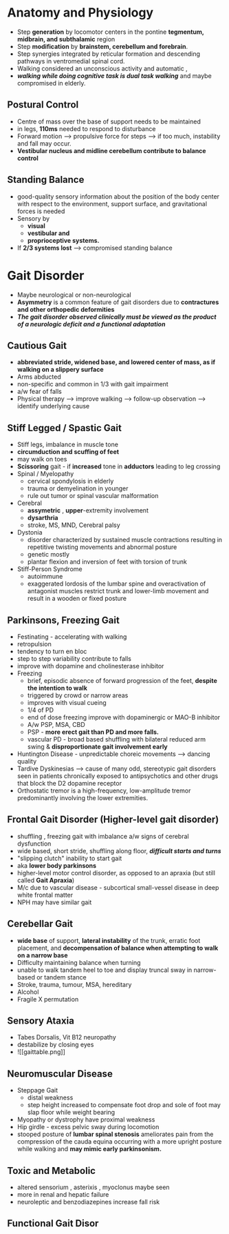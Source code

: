 # Anatomy and Physiology 
- Step **generation** by locomotor centers in the pontine **tegmentum, midbrain, and subthalamic** region 
- Step **modification** by **brainstem, cerebellum and forebrain**. 
- Step synergies integrated by reticular formation and descending pathways in ventromedial spinal cord. 
- Walking considered an unconscious activity and automatic ,
- ***walking while doing cognitive task is dual task walking*** and maybe compromised in elderly. 
## Postural Control 
 - Centre of mass over the base of support needs to be maintained 
 - in legs, **110ms** needed to respond to disturbance 
 - Forward motion --> propulsive force for steps --> if too much, instability and fall may occur. 
 - **Vestibular nucleus and midline cerebellum contribute to balance control**  
## Standing Balance
- good-quality sensory information about the position of the body center with respect to the environment, support surface, and gravitational forces is needed 
- Sensory by 
	- **visual** 
	- **vestibular and** 
	- **proprioceptive systems.** 
- If **2/3 systems lost** --> compromised standing balance 
# Gait Disorder 
- Maybe neurological or non-neurological 
- **Asymmetry** is a common feature of gait disorders due to **contractures and other orthopedic deformities** 
- ***The gait disorder observed clinically must be viewed as the product of a neurologic deficit and a functional adaptation*** 
## Cautious Gait 
- **abbreviated stride, widened base, and lowered center of mass, as if walking on a slippery surface**
- Arms abducted 
- non-specific and common in 1/3 with gait impairment  
- a/w fear of falls
- Physical therapy --> improve walking --> follow-up observation --> identify underlying cause 
## Stiff Legged / Spastic Gait 
- Stiff legs, imbalance in muscle tone 
- **circumduction and scuffing of feet** 
- may walk on toes 
- **Scissoring** gait - if **increased** tone in **adductors** leading to leg crossing 
- Spinal / Myelopathy 
	- cervical spondylosis in elderly 
	- trauma or demyelination in younger 
	- rule out tumor or spinal vascular malformation 
- Cerebral 
	- **assymetric** , **upper**-extremity involvement  
	- **dysarthria** 
	- stroke, MS, MND, Cerebral palsy 
- Dystonia 
	- disorder characterized by sustained muscle contractions resulting in repetitive twisting movements and abnormal posture
	- genetic mostly 
	- plantar flexion and inversion of feet with torsion of trunk 
- Stiff-Person Syndrome 
	- autoimmune 
	- exaggerated lordosis of the lumbar spine and overactivation of antagonist muscles restrict trunk and lower-limb movement and result in a wooden or fixed posture 
## Parkinsons, Freezing Gait 
- Festinating - accelerating with walking 
- retropulsion 
- tendency to turn en bloc 
- step to step variability contribute to falls 
- improve with dopamine and cholinesterase inhibitor 
- Freezing 
	- brief, episodic absence of forward progression of the feet, **despite the intention to walk** 
	- triggered by crowd or narrow areas 
	- improves with visual cueing 
	- 1/4 of PD 
	- end of dose freezing improve with dopaminergic or MAO-B inhibitor 
	- A/w PSP, MSA, CBD 
	- PSP - **more erect gait than PD and more falls.** 
	- vascular PD - broad based shuffling with bilateral reduced arm swing & **disproportionate gait involvement early** 
- Huntington Disease - unpredictable choreic movements --> dancing quality 
- Tardive Dyskinesias --> cause of many odd, stereotypic gait disorders seen in patients chronically exposed to antipsychotics and other drugs that block the D2 dopamine receptor
- Orthostatic tremor is a high-frequency, low-amplitude tremor predominantly involving the lower extremities.
## Frontal Gait Disorder (Higher-level gait disorder)
- shuffling , freezing gait with imbalance a/w signs of cerebral dysfunction 
- wide based, short stride, shuffling along floor, ***difficult starts and turns*** 
- "slipping clutch" inability to start gait 
- aka **lower body parkinsons** 
- higher-level motor control disorder, as opposed to an apraxia (but still called **Gait Apraxia**) 
- M/c due to vascular disease - subcortical small-vessel disease in deep white frontal matter
- NPH may have similar gait 
## Cerebellar Gait 
- **wide base** of support, **lateral instability** of the trunk, erratic foot placement, and **decompensation of balance when attempting to walk on a narrow base**
- Difficulty maintaining balance when turning 
- unable to walk tandem heel to toe and display truncal sway in narrow-based or tandem stance 
- Stroke, trauma, tumour, MSA, hereditary 
- Alcohol 
- Fragile X permutation 
## Sensory Ataxia 
- Tabes Dorsalis, Vit B12 neuropathy
- destabilize by closing eyes 
- ![[gaittable.png]]
## Neuromuscular Disease 
- Steppage Gait 
	- distal weakness 
	- step height increased to compensate foot drop and sole of foot may slap floor while weight bearing 
- Myopathy or dystrophy have proximal weakness 
- Hip girdle - excess pelvic sway during locomotion 
- stooped posture of **lumbar spinal stenosis** ameliorates pain from the compression of the cauda equina occurring with a more upright posture while walking and **may mimic early parkinsonism.** 
## Toxic and Metabolic 
- altered sensorium , asterixis , myoclonus maybe seen 
- more in renal and hepatic failure 
- neuroleptic and benzodiazepines increase fall risk 
## Functional Gait Disor